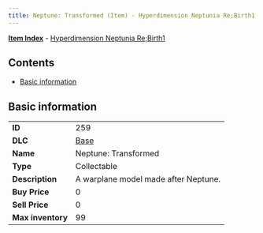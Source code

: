 ```yaml
---
title: Neptune: Transformed (Item) - Hyperdimension Neptunia Re;Birth1
---
```


[**Item Index**](/neptunia/rb1/item/index.html) - [Hyperdimension Neptunia Re;Birth1](/neptunia/rb1)

## Contents

- [Basic information](#basic-information)
## Basic information

|   |   |
| -- | -- |
| **ID** | 259 |
| **DLC** | [Base](/neptunia/rb1/dlc/1-base.html) |
| **Name** | Neptune: Transformed |
| **Type** | Collectable |
| **Description** | A warplane model made after Neptune. |
| **Buy Price** | 0 |
| **Sell Price** | 0 |
| **Max inventory** | 99 |
